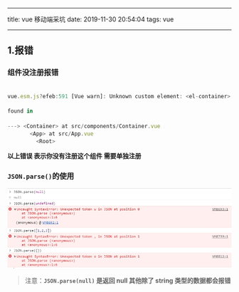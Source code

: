 <!--
 * @Description:
 * @Autor: zhangbowen
 * @Date: 2020-07-22 14:12:33
 * @LastEditors: zhangbowen
 * @LastEditTime: 2020-07-22 15:29:27
-->

---

title: vue 移动端采坑
date: 2019-11-30 20:54:04
tags: vue

---

## 1.报错

### 组件没注册报错

```js

vue.esm.js?efeb:591 [Vue warn]: Unknown custom element: <el-container> - did you register the component correctly? For recursive components, make sure to provide the "name" option.

found in

---> <Container> at src/components/Container.vue
       <App> at src/App.vue
         <Root>
```

**以上错误 表示你没有注册这个组件 需要单独注册**

### `JSON.parse()`的使用

![搜狗截图20191201171855](vue移动端采坑/搜狗截图20191201171855.jpg)

> 注意：**`JSON.parse(null)` 是返回 null 其他除了 string 类型的数据都会报错**
